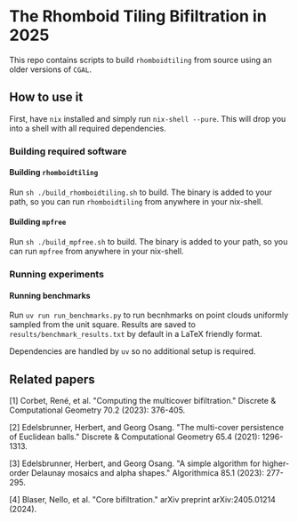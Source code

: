 # The Rhomboid Tiling Bifiltration in 2025

This repo contains scripts to build `rhomboidtiling` from source using an older versions of `CGAL`.

## How to use it

First, have `nix` installed and simply run `nix-shell --pure`. This will drop you into a shell with all required dependencies.

### Building required software

#### Building `rhomboidtiling`

Run `sh ./build_rhomboidtiling.sh` to build. The binary is added to your path, so you can run `rhomboidtiling` from anywhere in your nix-shell. 

#### Building `mpfree`

Run `sh ./build_mpfree.sh` to build. The binary is added to your path, so you can run `mpfree` from anywhere in your nix-shell.

### Running experiments

#### Running benchmarks

Run `uv run run_benchmarks.py` to run becnhmarks on point clouds uniformly sampled from the unit square. Results are saved to `results/benchmark_results.txt` by default in a LaTeX friendly format.

Dependencies are handled by `uv` so no additional setup is required.


## Related papers 

[1] Corbet, René, et al. "Computing the multicover bifiltration." Discrete & Computational Geometry 70.2 (2023): 376-405. 

[2] Edelsbrunner, Herbert, and Georg Osang. "The multi-cover persistence of Euclidean balls." Discrete & Computational Geometry 65.4 (2021): 1296-1313.

[3] Edelsbrunner, Herbert, and Georg Osang. "A simple algorithm for higher-order Delaunay mosaics and alpha shapes." Algorithmica 85.1 (2023): 277-295.

[4] Blaser, Nello, et al. "Core bifiltration." arXiv preprint arXiv:2405.01214 (2024).
